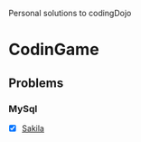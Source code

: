 Personal solutions to codingDojo

# CodinGame

## Problems 

### MySql
- [x] [Sakila](Java/mysql/sakila/sakila.query.sql)

      
